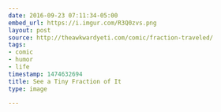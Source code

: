 ```yaml
---
date: 2016-09-23 07:11:34-05:00
embed_url: https://i.imgur.com/R3Q0zvs.png
layout: post
source: http://theawkwardyeti.com/comic/fraction-traveled/
tags:
- comic
- humor
- life
timestamp: 1474632694
title: See a Tiny Fraction of It
type: image

---
```

